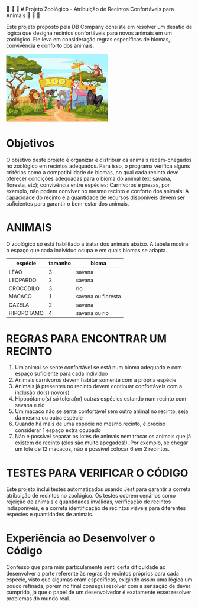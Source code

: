 🦓 🐆 🐊 # Projeto Zoológico - Atribuição de Recintos Confortáveis para Animais 🦁 🐯 🐻 

Este projeto proposto pela DB Company consiste em resolver um desafio de lógica que designa recintos confortáveis para novos animais em um zoológico. Ele leva em consideração regras específicas de biomas, convivência e conforto dos animais.


![alt text](zoo.jpeg)

# Objetivos

O objetivo deste projeto é organizar e distribuir os animais recém-chegados no zoológico em recintos adequados. Para isso, o programa verifica alguns critérios como a compatibilidade de biomas, no qual cada recinto deve oferecer condições adequadas para o bioma do animal (ex: savana, floresta, etc); convivência entre espécies: Carnívoros e presas, por exemplo, não podem conviver no mesmo recinto e  conforto dos animais: A capacidade do recinto e a quantidade de recursos disponíveis devem ser suficientes para garantir o bem-estar dos animais.

# ANIMAIS

 O zoológico só está habilitado a tratar dos animais abaixo.
 A tabela mostra o espaço que cada indivíduo ocupa e em quais biomas se adapta.

  | espécie    | tamanho | bioma                |
  |------------|---------|----------------------|
  | LEAO       |   3     |  savana              |
  | LEOPARDO   |   2     |  savana              |
  | CROCODILO  |   3     |  rio                 |
  | MACACO     |   1     |  savana ou floresta  |
  | GAZELA     |   2     |  savana              |
  | HIPOPOTAMO |   4     |  savana ou rio       |


# REGRAS PARA ENCONTRAR UM RECINTO

1) Um animal se sente confortável se está num bioma adequado e com espaço suficiente para cada indivíduo
2) Animais carnívoros devem habitar somente com a própria espécie
3) Animais já presentes no recinto devem continuar confortáveis com a inclusão do(s) novo(s)
4) Hipopótamo(s) só tolera(m) outras espécies estando num recinto com savana e rio
5) Um macaco não se sente confortável sem outro animal no recinto, seja da mesma ou outra espécie
6) Quando há mais de uma espécie no mesmo recinto, é preciso considerar 1 espaço extra ocupado
7) Não é possível separar os lotes de animais nem trocar os animais que já existem de recinto (eles são muito apegados!).
Por exemplo, se chegar um lote de 12 macacos, não é possível colocar 6 em 2 recintos.

# TESTES PARA VERIFICAR O CÓDIGO

Este projeto inclui testes automatizados usando Jest para garantir a correta atribuição de recintos no zoológico. Os testes cobrem cenários como rejeição de animais e quantidades inválidas, verificação de recintos indisponíveis, e a correta identificação de recintos viáveis para diferentes espécies e quantidades de animais.

  
# Experiência ao Desenvolver o Código

Confesso que para mim particulamente senti certa dificuldade ao desenvolver a parte referente às regras de recintos próprios para cada espécie, visto que algumas eram específicas, exigindo assim uma lógica um pouco refinada, porém no final consegui resolver com a sensação de dever cumprido, já que o papel de um desenvolvedor é exatamente esse: resolver problemas do mundo real. 
